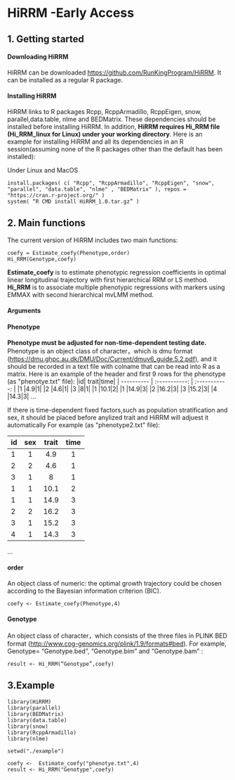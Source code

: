 # HiRRM -Early Access

## 1. Getting started
####	Downloading HiRRM
HiRRM can be downloaded https://github.com/RunKingProgram/HiRRM. It can be installed as a regular R package.
####	Installing HiRRM
HiRRM links to R packages Rcpp, RcppArmadillo, RcppEigen, snow, parallel,data.table, nlme and BEDMatrix. These dependencies should be installed before installing HiRRM. In addition, **HiRRM requires Hi_RRM file (Hi_RRM_linux for Linux) under your working directory**. Here is an example for installing HiRRM and all its dependencies in an R session(assuming none of the R packages other than the default has been installed):

Under Linux and MacOS
```
install.packages( c( "Rcpp", "RcppArmadillo", "RcppEigen", "snow", "parallel", "data.table", "nlme" , "BEDMatrix" ), repos = "https://cran.r-project.org/" )
system( “R CMD install HiRRM_1.0.tar.gz” )
```


## 2. Main functions
The current version of HiRRM includes two main functions:
```
coefy = Estimate_coefy(Phenotype,order) 
Hi_RRM(Genotype,coefy)
```
**Estimate_coefy** is to estimate phenotypic regression coefficients in optimal linear longitudinal trajectory with first hierarchical RRM or LS method.
**Hi_RRM** is to associate multiple phenotypic regressions with markers using EMMAX with second hierarchical mvLMM method.

#### Arguments
#### Phenotype
**Phenotype must be adjusted for non-time-dependent testing date.** Phenotype is an object class of character，which is dmu format (https://dmu.ghpc.au.dk/DMU/Doc/Current/dmuv6_guide.5.2.pdf), and it should be recorded in a text file with colname that can be read into R as a matrix. Here is an example of the header and first 9 rows for the phenotype (as "phenotye.txt" file): 
|id| trait|time|
| ---------- | :-----------:  | :-----------: |
|1 |4.9|1|
|2 |4.6|1|
|3 |8|1|
|1 |10.1|2|
|1 |14.9|3|
|2 |16.2|3|
|3 |15.2|3|
|4 |14.3|3|
...

If there is time-dependent fixed factors,such as population stratification and sex, it should be placed before anylized trait and HiRRM will adjuest it automatically
For example (as "phenotype2.txt" file):

|id|sex|trait | time|
| ---------- | :-----------:  | :-----------: | :-----------: |
|1 |1|4.9|1|
|2 |2|4.6|1|
|3 |1|8|1|
|1 |1|10.1|2|
|1 |1|14.9|3|
|2 |2|16.2|3|
|3 |1|15.2|3|
|4 |1|14.3|3|
...

#### order
An object class of numeric: the optimal growth trajectory could be chosen according to the Bayesian information criterion (BIC).
```
coefy <- Estimate_coefy(Phenotype,4) 
```

#### Genotype
An object class of character，which consists of the three files in PLINK BED format (http://www.cog-genomics.org/plink/1.9/formats#bed). For example, Genotype= “Genotype.bed”, “Genotype.bim” and “Genotype.bam” :
```
result <- Hi_RRM(“Genotype”,coefy)
```


## 3.Example
```
library(HiRRM)
library(parallel)
library(BEDMatrix)
library(data.table)
library(snow)
library(RcppArmadillo)
library(nlme)

setwd("./example")

coefy <-  Estimate_coefy("phenotye.txt",4) 
result <- Hi_RRM("Genotype",coefy)



